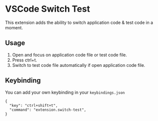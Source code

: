 # VSCode Switch Test

This extension adds the ability to switch application code & test code in a moment.

## Usage

1. Open and focus on application code file or test code file.
2. Press ctrl+t.
3. Switch to test code file automatically if open application code file.

## Keybinding

You can add your own keybinding in your `keybindings.json`

```
{
  "key": "ctrl+shift+t",
  "command": "extension.switch-test",
}
```
